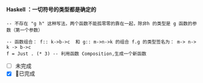 #### Haskell ：一切符号的类型都是确定的

```
-- 不存在 "g h" 这种写法，两个函数不能孤零零的靠在一起，除非h 的类型是 g 函数的参数（第一个参数）

-- 函数组合： f:: k->b->c  和 g:: m->n->k 的组合 f.g 的类型签名为： m-> n-> k -> b->c
f = Just . (* 3) -- 利用函数 Composition,生成一个新函数

```
- [ ] 未完成
- [x] 已完成 